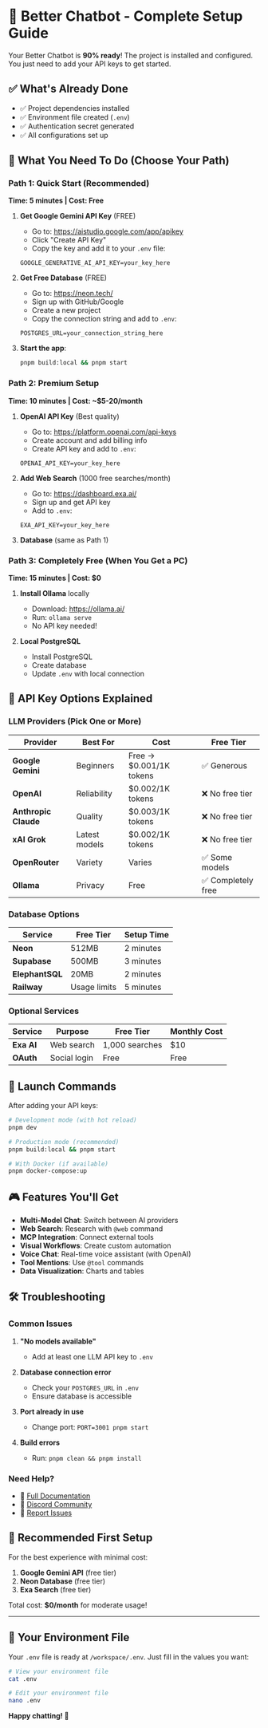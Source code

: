 # 🚀 Better Chatbot - Complete Setup Guide

Your Better Chatbot is **90% ready**! The project is installed and configured. You just need to add your API keys to get started.

## ✅ What's Already Done

- ✅ Project dependencies installed
- ✅ Environment file created (`.env`)
- ✅ Authentication secret generated
- ✅ All configurations set up

## 🎯 What You Need To Do (Choose Your Path)

### Path 1: Quick Start (Recommended)
**Time: 5 minutes | Cost: Free**

1. **Get Google Gemini API Key** (FREE)
   - Go to: https://aistudio.google.com/app/apikey
   - Click "Create API Key"
   - Copy the key and add it to your `.env` file:
   ```
   GOOGLE_GENERATIVE_AI_API_KEY=your_key_here
   ```

2. **Get Free Database** (FREE)
   - Go to: https://neon.tech/
   - Sign up with GitHub/Google
   - Create a new project
   - Copy the connection string and add to `.env`:
   ```
   POSTGRES_URL=your_connection_string_here
   ```

3. **Start the app**:
   ```bash
   pnpm build:local && pnpm start
   ```

### Path 2: Premium Setup
**Time: 10 minutes | Cost: ~$5-20/month**

1. **OpenAI API Key** (Best quality)
   - Go to: https://platform.openai.com/api-keys
   - Create account and add billing info
   - Create API key and add to `.env`:
   ```
   OPENAI_API_KEY=your_key_here
   ```

2. **Add Web Search** (1000 free searches/month)
   - Go to: https://dashboard.exa.ai/
   - Sign up and get API key
   - Add to `.env`:
   ```
   EXA_API_KEY=your_key_here
   ```

3. **Database** (same as Path 1)

### Path 3: Completely Free (When You Get a PC)
**Time: 15 minutes | Cost: $0**

1. **Install Ollama** locally
   - Download: https://ollama.ai/
   - Run: `ollama serve`
   - No API key needed!

2. **Local PostgreSQL**
   - Install PostgreSQL
   - Create database
   - Update `.env` with local connection

## 🔑 API Key Options Explained

### LLM Providers (Pick One or More)

| Provider | Best For | Cost | Free Tier |
|----------|----------|------|-----------|
| **Google Gemini** | Beginners | Free → $0.001/1K tokens | ✅ Generous |
| **OpenAI** | Reliability | $0.002/1K tokens | ❌ No free tier |
| **Anthropic Claude** | Quality | $0.003/1K tokens | ❌ No free tier |
| **xAI Grok** | Latest models | $0.002/1K tokens | ❌ No free tier |
| **OpenRouter** | Variety | Varies | ✅ Some models |
| **Ollama** | Privacy | Free | ✅ Completely free |

### Database Options

| Service | Free Tier | Setup Time |
|---------|-----------|------------|
| **Neon** | 512MB | 2 minutes |
| **Supabase** | 500MB | 3 minutes |
| **ElephantSQL** | 20MB | 2 minutes |
| **Railway** | Usage limits | 5 minutes |

### Optional Services

| Service | Purpose | Free Tier | Monthly Cost |
|---------|---------|-----------|--------------|
| **Exa AI** | Web search | 1,000 searches | $10 |
| **OAuth** | Social login | Free | Free |

## 🚀 Launch Commands

After adding your API keys:

```bash
# Development mode (with hot reload)
pnpm dev

# Production mode (recommended)
pnpm build:local && pnpm start

# With Docker (if available)
pnpm docker-compose:up
```

## 🎮 Features You'll Get

- **Multi-Model Chat**: Switch between AI providers
- **Web Search**: Research with `@web` command
- **MCP Integration**: Connect external tools
- **Visual Workflows**: Create custom automation
- **Voice Chat**: Real-time voice assistant (with OpenAI)
- **Tool Mentions**: Use `@tool` commands
- **Data Visualization**: Charts and tables

## 🛠️ Troubleshooting

### Common Issues

1. **"No models available"**
   - Add at least one LLM API key to `.env`

2. **Database connection error**
   - Check your `POSTGRES_URL` in `.env`
   - Ensure database is accessible

3. **Port already in use**
   - Change port: `PORT=3001 pnpm start`

4. **Build errors**
   - Run: `pnpm clean && pnpm install`

### Need Help?

- 📖 [Full Documentation](./README.md)
- 💬 [Discord Community](https://discord.gg/gCRu69Upnp)
- 🐛 [Report Issues](https://github.com/cgoinglove/better-chatbot/issues)

## 🎯 Recommended First Setup

For the best experience with minimal cost:

1. **Google Gemini API** (free tier)
2. **Neon Database** (free tier)
3. **Exa Search** (free tier)

Total cost: **$0/month** for moderate usage!

---

## 🔧 Your Environment File

Your `.env` file is ready at `/workspace/.env`. Just fill in the values you want:

```bash
# View your environment file
cat .env

# Edit your environment file
nano .env
```

**Happy chatting! 🎉**
